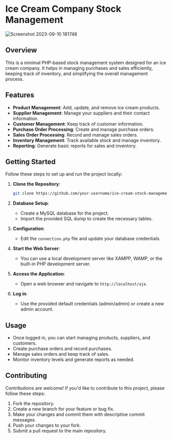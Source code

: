 # Ice Cream Company Stock Management


![Screenshot 2023-09-10 181748](https://github.com/Jhaveri-Jeet/AJE/assets/114752089/d6abb57a-0f7a-4953-9ca8-7bf2a0f4be69)

## Overview
This is a minimal PHP-based stock management system designed for an ice cream company. It helps in managing purchases and sales efficiently, keeping track of inventory, and simplifying the overall management process.

## Features

- **Product Management**: Add, update, and remove ice cream products.
- **Supplier Management**: Manage your suppliers and their contact information.
- **Customer Management**: Keep track of customer information.
- **Purchase Order Processing**: Create and manage purchase orders.
- **Sales Order Processing**: Record and manage sales orders.
- **Inventory Management**: Track available stock and manage inventory.
- **Reporting**: Generate basic reports for sales and inventory.

## Getting Started

Follow these steps to set up and run the project locally:

1. **Clone the Repository**:

   ```bash
   git clone https://github.com/your-username/ice-cream-stock-management.git
   ```

2. **Database Setup**:

   - Create a MySQL database for the project.
   - Import the provided SQL dump to create the necessary tables.

3. **Configuration**:

   - Edit the `connection.php` file and update your database credentials.

4. **Start the Web Server**:

   - You can use a local development server like XAMPP, WAMP, or the built-in PHP development server.

5. **Access the Application**:

   - Open a web browser and navigate to `http://localhost/aje`.

6. **Log in**:

   - Use the provided default credentials (admin/admin) or create a new admin account.

## Usage

- Once logged in, you can start managing products, suppliers, and customers.
- Create purchase orders and record purchases.
- Manage sales orders and keep track of sales.
- Monitor inventory levels and generate reports as needed.

## Contributing

Contributions are welcome! If you'd like to contribute to this project, please follow these steps:

1. Fork the repository.
2. Create a new branch for your feature or bug fix.
3. Make your changes and commit them with descriptive commit messages.
4. Push your changes to your fork.
5. Submit a pull request to the main repository.
